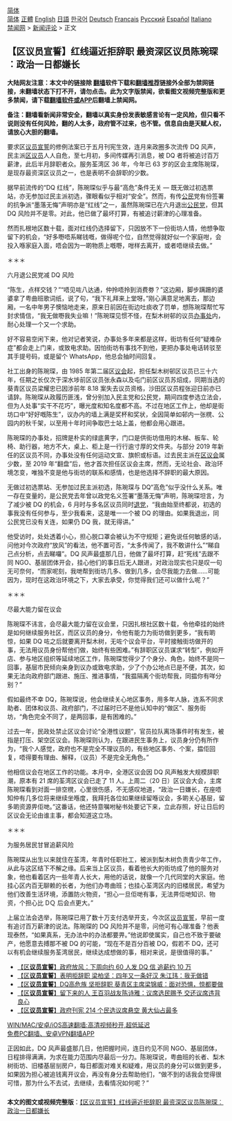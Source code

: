  <!-- 面包屑导航 --> <div class="breadcrumb"><!-- GTranslate: https://gtranslate.io/ -->  <div class="switcher notranslate">  <div class="selected">  <a href="#" onclick="return false;"> 简体</a>  </div>  <div class="option">  <a href="https://www.bannedbook.org" onclick="doGTranslate('zh-CN|zh-CN');jQuery('div.switcher div.selected a').html(jQuery(this).html());return false;" title="简体中文" class="nturl selected"> 简体</a>  <a href="https://www.bannedbook.org/zh-tw/" onclick="doGTranslate('zh-CN|zh-TW');jQuery('div.switcher div.selected a').html(jQuery(this).html());return false;" title="繁體中文" class="nturl"> 正體</a>  <a href="https://www.bannedbook.org/en/" onclick="doGTranslate('zh-CN|en');jQuery('div.switcher div.selected a').html(jQuery(this).html());return false;" title="English" class="nturl"> English</a>  <a href="https://www.bannedbook.org/ja/" onclick="doGTranslate('zh-CN|ja');jQuery('div.switcher div.selected a').html(jQuery(this).html());return false;" title="日本語" class="nturl"> 日語</a>  <a href="https://www.bannedbook.org/ko/" onclick="doGTranslate('zh-CN|ko');jQuery('div.switcher div.selected a').html(jQuery(this).html());return false;" title="한국어" class="nturl"> 한국어</a>  <a href="https://www.bannedbook.org/de/" onclick="doGTranslate('zh-CN|de');jQuery('div.switcher div.selected a').html(jQuery(this).html());return false;" title="Deutsch" class="nturl"> Deutsch</a>  <a href="https://www.bannedbook.org/fr/" onclick="doGTranslate('zh-CN|fr');jQuery('div.switcher div.selected a').html(jQuery(this).html());return false;" title="Français" class="nturl"> Français</a>  <a href="https://www.bannedbook.org/ru/" onclick="doGTranslate('zh-CN|ru');jQuery('div.switcher div.selected a').html(jQuery(this).html());return false;" title="Русский" class="nturl"> Русский</a>  <a href="https://www.bannedbook.org/es/" onclick="doGTranslate('zh-CN|es');jQuery('div.switcher div.selected a').html(jQuery(this).html());return false;" title="Español" class="nturl"> Español</a>  <a href="https://www.bannedbook.org/it/" onclick="doGTranslate('zh-CN|it');jQuery('div.switcher div.selected a').html(jQuery(this).html());return false;" title="Italiano" class="nturl"> Italiano</a>  </div>  </div>      <div class='breadcrumb-sub'><!-- Breadcrumb NavXT 6.3.0 --> <a href="https://www.bannedbook.org/" class="home">禁闻网</a> &gt; <a href="https://www.bannedbook.org/bnews/comments/" class="category">新闻评论</a> &gt; 正文</div></div><h2>【区议员宣誓】红线逼近拒辞职 最资深区议员陈琬琛︰政治一日都嫌长</h2> <p class="notice"><b>大陆网友注意：本文中的链接除 <a href="https://github.com/bannedbook/fanqiang" >翻墙</a>软件下载和<a href="https://github.com/killgcd/justmysocks/blob/master/README.md">翻墙推荐</a>链接外全部为禁网链接，未翻墙状态下打不开，请勿点击。此为文字版禁闻，欲看图文视频完整版和更多禁闻，请下载<a href="https://github.com/bannedbook/fanqiang">翻墙软件或APP</a>后翻墙上禁闻网。</p><p>备注：翻墙看新闻非常安全，翻墙以真实身份发表敏感言论有一定风险，但只看不说则没有任何风险，翻的人太多，政府管不过来，也不管。信息自由是天赋人权，请放心大胆的翻墙。</b></p>  <div class="entry">  <p>要求区<a href="https://www.bannedbook.org/bnews/tag/%e8%ae%ae%e5%91%98/" class="st_tag internal_tag" rel="tag" title="标签 议员 下的日志">议员</a><span class='wp_keywordlink'><a href="https://www.bannedbook.org/forum5/topic17.html" title="宣誓与预言" target="_blank">宣誓</a></span>的修例法案已于五月刊宪生效，连月来政圈多次流传 DQ 风声，民主派<a href="https://www.bannedbook.org/bnews/tag/%E5%8C%BA%E8%AE%AE%E5%91%98/" class="st_tag internal_tag" rel="tag" title="标签 区议员 下的日志">区议员</a>人人自危，至七月初，多间传媒再引消息，被 DQ 者将被追讨百万薪津，此后半月辞职者众。服务荃湾区 36 年，今年已 63 岁的区会主席陈琬琛，是现存最资深区议员之一，也是表明不会辞职的少数。</p> <p>据早前流传的“DQ 红线”，陈琬琛似乎与最“高危”条件无关 — 既无做过初选票站，亦无参加过民主派初选，骤眼看似乎相对“安全”。然而，有传<a href="https://www.bannedbook.org/bnews/tag/%e5%85%ac%e6%b0%91/" class="st_tag internal_tag" rel="tag" title="标签 公民 下的日志">公民</a>党有份签署的抗争派“墨落无悔”声明亦是“红线”之一，虽然陈琬琛已在六月退出<a href="https://www.bannedbook.org/bnews/tag/%e5%85%ac%e6%b0%91%e5%85%9a/" class="st_tag internal_tag" rel="tag" title="标签 公民党 下的日志">公民党</a>，但其 DQ 风险并不是零。对此，他已做了最坏打算，有被追讨薪津的心理准备。</p> <p>然而扎根地区数十载，面对红线仍选择留下，只因放不下一份街坊人情，他想争取留下的机会，“好多嘢唔系睇钱嘅，做得呢个位，自然觉得就好似一个家庭咁，会投入喺家庭入面，唔会因为一啲物质上嘅嘢，咁样去离开，或者唔继续去做。”</p> <p>＊＊＊</p> <p>六月退公民党减 DQ 风险</p>  <p>“陈生，点样交钱？”“唔见咗八达通，仲拎唔拎到消费劵？”这边厢，脚步蹒跚的婆婆拿了粤曲班歌词纸，说了句，“我下礼拜来上堂呀。”刚心满意足地离去，那边厢，一名中年男子懊恼地走来，原来日前因在街边吐痰收了罚单，想陈琬琛帮忙写封求情信，“我无做嘢我失业嘛！”陈琬琛见惯不怪，在梨木树邨的议员<a href="https://www.bannedbook.org/bnews/tag/%E5%8A%9E%E4%BA%8B%E5%A4%84/" class="st_tag internal_tag" rel="tag" title="标签 办事处 下的日志">办事处</a>内，耐心处理一个又一个求助。</p> <p>好不容易空闲下来，他对记者笑说，办事处多年来都是这样，街坊有任何“疑难杂症”都会走上门来，或致电求助。因怕街坊有事找不到他，更把办事处电话转驳至其手提号码，或是留个 WhatsApp，他总会抽时间回复。</p> <p>社工出身的陈琬琛，由 1985 年第二届区<a href="https://www.bannedbook.org/bnews/tag/%E8%AE%AE%E4%BC%9A/" class="st_tag internal_tag" rel="tag" title="标签 议会 下的日志">议会</a>起，担任梨木树邨区议员已三十六年，任期之长仅次于深水埗前区议员张永森以及屯门前区议员苏炤成，同期当选的葵青区议员梁耀忠已因涉前年 8.18 案失去议员资格，沙田区议员程张迎日前亦已请辞。陈琬琛从政履历匪浅，曾分别加入民主党和公民党，期间四度参选立法会，但为人处事“实干不花巧”，曝光度和知名度都不高。不过在地区工作上，他却是街坊口中“好好嘅陈生”，议办内的墙上满是奖杯和奖状，全因简单如邨内一张櫈、公园内的秋千架，以至用十年时间争取巴士站上盖，他都会用心跟进。</p> <p>陈琬琛的办事处，招牌是朴实的绿底黄字，门口是供街坊借用的木梯、板车、轮椅、助行器，地方不大，桌上、柜上是一行行逾寸厚的文件夹。与部分 2019 年新任的区议员不同，办事处没有任何运动文宣、旗帜或标语。过去民主派在<a href="https://www.bannedbook.org/bnews/tag/%E5%8C%BA%E8%AE%AE%E4%BC%9A/" class="st_tag internal_tag" rel="tag" title="标签 区议会 下的日志">区议会</a>属少数，至 2019 年“翻盘”后，他才首次担任区议会主席，然而，无论社会、政治环境怎变，唯独不变是他与街坊的联系和感情，也是他选择不辞职的最大原因。</p> <p>无做过初选票站、无参加过民主派初选，陈琬琛与 DQ“高危”似乎没什么关系。唯一存在变量的，是公民党去年曾以政党名义签署“墨落无悔”声明，陈琬琛坦言，为了减少被 DQ 的机会，6 月时与多名区议员同时<span class='wp_keywordlink'><a href="http://tuidang.epochtimes.com/" title="退党" rel="nofollow" target="_blank">退党</a></span>，“我由始至终都说，初选的事我没有任何参与，至少我看来，这是唯一一个被 DQ 的理由。如果我退出，同公民党已没有关连，如果仍 DQ 我，就无得讲。”</p>  <p>他受访时，处处透着小心，担心脱口罩会被认为不守规矩；避免说任何敏感的话，问他对今次政府“放风”的看法，他不置可否，“太多传闻了，我不敢讲什么”“睇自己点分析，点去睇囉”。DQ 风声最盛那几日，他做了最坏打算，赶“死线”去跟不同 NGO、基层团体开会，挂心他们的事日后无人跟进，对政治现实也只是叹一句无可奈何，“而家呢刻，我哋帮到街坊几多、做到几多，会尽我能力去做……可能因为，现时在这政治环境之下，大家去承受，你觉得我们还可以做什么呢？”</p> <p>＊＊＊</p> <p>尽最大能力留在议会</p> <p>陈琬琛不讳言，会尽最大能力留在议会里，只因扎根社区数十载，令他牵挂的始终是如何继续服务社区，而区议员的身分，令他有能力为街坊做到更多，“我有啲惊，如果 DQ 咗之后就要离开梨木树，无咗个议会平台，平时接触街坊做开的事，无法用议员身份帮他们做，始终有些困难。”有辞职区议员谋求“转型”，例如开店、参与地区组织等延续地区工作，陈琬琛觉得少了个身分、角色，始终不是同一回事，基层市民倾向亲身到议办或致电求助，少了个办公地点已是不便，其次，如果无法向政府部门跟进、施压、推进事情，“我揾隔离个街坊帮我，同揾你有咩分别？”</p> <p>假如最终不幸 DQ，陈琬琛说，他会继续关心地区事务，用多年人脉，连系不同求助者、团体和议员、政府部门，不过届时已不是他认知中的“做区”、服务街坊，“角色完全不同了，是两回事，是有困难的。”</p>  <p>过去一年，民政处禁止区议会讨论“全港性议题”，官员拉队离场事件时有发生，被指是打压、架空区议会。陈琬琛则认为，在跟进民生事务上，议员身分仍有所作为，“我个人感觉，政府也不是完全不理议员的，有些地区事务、个案，揾佢回复，唔得要有理由、解释，（议员）不是完全无角色。”</p> <p>他相信议会在地区工作的功能。本月中，全港区议会因 DQ 风声触发大规模辞职潮，原本有 21 席的荃湾区议会已走了 11 人。上周二（20 日）区议会大会，主席陈琬琛看到对面一排空櫈，心里很伤感，不无感叹地道，“政治一日嫌长，在座唔知仲有几多位将来继续坐喺度，我拜托各位如果继续留喺议会，多啲关心基层，留多啲资源畀佢哋。”这番话，他还特意嘱咐秘书处要记下来，立此存照，好让日后的区议会无论由谁主事，都会知道这立场。</p> <p>＊＊＊</p> <p>为服务居民甘冒追薪风险</p> <p>陈琬琛从出生以来就住在荃湾，年青时任职社工，被派到梨木树负责青少年工作，从此与这区结下不解之缘。后来当上区议员，看着他长大的街坊成了他的服务对象，他也看着区内一些年青人长大，用他的话说，就像一个几代同堂的大家庭。他挂心区内百无聊赖的长者，为他们办粤曲班；也挂心荃湾区内的旧楼居民，希望为他们改善生活环境，添置防火物资，“担心一旦佢哋有事，无法畀佢哋知识、物资，个担心比 DＱ 后会点更大。”</p>  <p>上届立法会选举，陈琬琛已用了数十万支付选举开支，今次区<a href="https://www.bannedbook.org/bnews/tag/%E8%AE%AE%E5%91%98%E5%AE%A3%E8%AA%93/" class="st_tag internal_tag" rel="tag" title="标签 议员宣誓 下的日志">议员宣誓</a>，早前一度有追讨百万薪津的说法。陈琬琛的 DQ 风险并不是零，问他可有心理准备？他表现泰然，“如果真系，无办法中的办法都要畀。”他说即使属实，自己也不致于要破产，他愿意去搏那不被 DQ 的可能，“现在不是百分百被 DQ，假若不 DQ，还可以有机会继续服务荃湾居民，继续达成想做的事，相对来说，是很值得的事。”</p> <ul class='op-related-articles' title='相关阅读'> <li><a href='https://www.bannedbook.org/bnews/comments/20210723/1592653.html' target='_blank'>【区<b>议员宣誓</b>】政府放风：下周向约 60 人发 DQ 信 追薪约 10 万</a></li> <li><a href='https://www.bannedbook.org/bnews/comments/20210720/1590301.html' target='_blank'>【区<b>议员宣誓</b>】表明拒辞职 梁柏坚：四年又一条好汉 朱江玮：我无做错</a></li> <li><a href='https://www.bannedbook.org/bnews/comments/20210719/1589712.html' target='_blank'>【区<b>议员宣誓</b>】DQ高危族 坚拒辞职 葵青区主席梁锦威：面对恐惧，惊都要做</a></li> <li><a href='https://www.bannedbook.org/bnews/comments/20210718/1589543.html' target='_blank'>【区<b>议员宣誓</b>】留下来的人 王百羽战友陈诗雅：议席选民赐予 交还议席违背良心</a></li> <li><a href='https://www.bannedbook.org/bnews/comments/20210716/1588356.html' target='_blank'>【区<b>议员宣誓</b>】政府刊宪 214 个民选议席悬空 黄大仙占最多</a></li> </ul> <p class="texttj"> <a href="https://github.com/bannedbook/fanqiang/wiki/V2ray%E6%9C%BA%E5%9C%BA" target="_blank">WIN/MAC/安卓/iOS高速翻墙:高清视频秒开,超低延迟</a><br/> <a href="https://github.com/bannedbook/fanqiang/wiki/%E7%A6%81%E9%97%BB%E7%BD%91%E5%AE%89%E5%8D%93%E7%BF%BB%E5%A2%99%E6%96%B0%E9%97%BBAPP" target="_blank">免费PC翻墙、安卓VPN翻墙APP</a></p><p>正因如此，DQ 风声最盛那几日，他把握时间，连日约见不同 NGO、基层团体，日程排得满满，为求在能力范围内尽最后一分力。陈琬琛说，粤曲班的长者、梨木树街坊、旧楼基层㓥房户，每日都面对难关和疑难，用议员的身分可以做到更多，如果因为担心被追钱离开议会，再没有身分去帮助他们，“做不到的话我会觉得很可惜，那为什么不去试，去继续，去看情况如何呢？”</p><a name='sharetosocial'></a>  <div style="margin-bottom:5px;padding-bottom:5px;clear:both"> <div id="archive-pix-1" class="banner-ads"> <!-- AuctionX Display platform tag START --> <div id="26318x728x90x621x_ADSLOT2" clicktrack="%%CLICK_URL_ESC%%"></div> <!-- AuctionX Display platform tag END --> </div> <div id="archive-pix-2" class="banner-ads"> <!-- AuctionX Display platform tag START --> <div id="26315x300x250x621x_ADSLOT2" clicktrack="%%CLICK_URL_ESC%%"></div> <!-- AuctionX Display platform tag END --> </div> </div>  <div id="archive-pix-1" class="banner-ads"> <!-- AuctionX Display platform tag START --> <div id="26318x728x90x621x_ADSLOT3" clicktrack="%%CLICK_URL_ESC%%"></div> <!-- AuctionX Display platform tag END --> </div> <div><b>本文的图文或视频完整版</b>：<a href='https://www.bannedbook.org/bnews/comments/20210725/1594056.html'>【区议员宣誓】红线逼近拒辞职 最资深区议员陈琬琛︰政治一日都嫌长</a></div>  </div><!--END ENTRY--> 